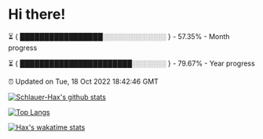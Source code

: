 # Hi there!

⏳ { █████████████████░░░░░░░░░░░░░ } - 57.35% - Month progress

⏳ { ███████████████████████░░░░░░░ } - 79.67% - Year progress

⏰ Updated on Tue, 18 Oct 2022 18:42:46 GMT


[![Schlauer-Hax's github stats](https://github-readme-stats.vercel.app/api?username=Schlauer-Hax&show_icons=true&theme=dark&count_private=true)](https://github.com/Schlauer-Hax)


[![Top Langs](https://github-readme-stats.vercel.app/api/top-langs/?username=Schlauer-Hax&layout=compact&theme=dark)](https://github.com/Schlauer-Hax?tab=repositories)


[![Hax's wakatime stats](https://github-readme-stats.vercel.app/api/wakatime?username=Hax&theme=dark)](https://wakatime.com/@Hax)


